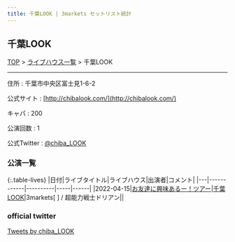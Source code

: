 ```yaml
---
title: 千葉LOOK | 3markets セットリスト統計
---
```

## 千葉LOOK

[TOP](/setlist/) > [ライブハウス一覧](livehouses.html) > 千葉LOOK

___

住所
:    千葉市中央区富士見1-6-2

公式サイト
:    [http://chibalook.com/](http://chibalook.com/)

キャパ
:    200

公演回数
: 1


公式Twitter
: <a href="https://twitter.com/chiba_LOOK">@chiba_LOOK</a>


### 公演一覧

{:.table-lives}
|日付|ライブタイトル|ライブハウス|出演者|コメント|
|---|------------|----------|-----|------|
|<span class="nowrap">2022-04-15</span>|[お友達に興味あるー！ツアー](live014.html)|[千葉LOOK](livehouse014.html)|3markets[ ] / 超能力戦士ドリアン||



### official twitter

<a class="twitter-timeline" href="https://twitter.com/chiba_LOOK?ref_src=twsrc%5Etfw">Tweets by chiba_LOOK</a> <script async src="https://platform.twitter.com/widgets.js" charset="utf-8"></script>